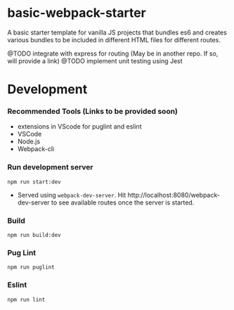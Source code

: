 # basic-webpack-starter
A basic starter template for vanilla JS projects that bundles es6 and creates various bundles to be included in different HTML files for different routes.

@TODO integrate with express for routing (May be in another repo. If so, will provide a link)
@TODO implement unit testing using Jest

# Development
### Recommended Tools (Links to be provided soon)
* extensions in VScode for puglint and eslint
* VSCode
* Node.js
* Webpack-cli

### Run development server
`npm run start:dev`
* Served using `webpack-dev-server`. Hit http://localhost:8080/webpack-dev-server to see available routes once the server is started.

### Build
`npm run build:dev`

### Pug Lint
`npm run puglint`

### Eslint
`npm run lint`
